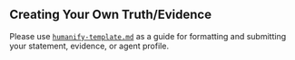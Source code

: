 ## Creating Your Own Truth/Evidence

Please use [`humanify-template.md`](./templates/humanify-template.md) as a guide for formatting and submitting your statement, evidence, or agent profile.
